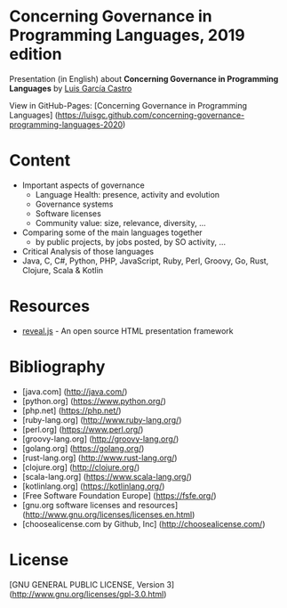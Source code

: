 Concerning Governance in Programming Languages, 2019 edition
====

Presentation (in English) about **Concerning Governance in Programming Languages** by [Luis García Castro](https://github.com/LuisGC)

View in GitHub-Pages: [Concerning Governance in Programming Languages] (https://luisgc.github.com/concerning-governance-programming-languages-2020)

# Content

+ Important aspects of governance
  - Language Health: presence, activity and evolution
  - Governance systems
  - Software licenses
  - Community value: size, relevance, diversity, ...
+ Comparing some of the main languages together
  - by public projects, by jobs posted, by SO activity, ...
+ Critical Analysis of those languages
 + Java, C, C#, Python, PHP, JavaScript, Ruby, Perl, Groovy, Go, Rust, Clojure, Scala & Kotlin

# Resources

* [reveal.js](https://github.com/hakimel/reveal.js) - An open source HTML presentation framework

# Bibliography

* [java.com] (http://java.com/)
* [python.org] (https://www.python.org/)
* [php.net] (https://php.net/)
* [ruby-lang.org] (http://www.ruby-lang.org/)
* [perl.org] (https://www.perl.org/)
* [groovy-lang.org] (http://groovy-lang.org/)
* [golang.org] (https://golang.org/)
* [rust-lang.org] (http://www.rust-lang.org/)
* [clojure.org] (http://clojure.org/)
* [scala-lang.org] (https://www.scala-lang.org/)
* [kotlinlang.org] (https://kotlinlang.org/)
* [Free Software Foundation Europe] (https://fsfe.org/)
* [gnu.org software licenses and resources] (http://www.gnu.org/licenses/licenses.en.html)
* [choosealicense.com by Github, Inc] (http://choosealicense.com/)

# License

[GNU GENERAL PUBLIC LICENSE, Version 3] (http://www.gnu.org/licenses/gpl-3.0.html)
